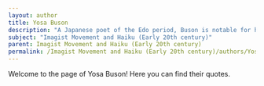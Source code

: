```yaml
---
layout: author
title: Yosa Buson
description: "A Japanese poet of the Edo period, Buson is notable for his Haiku that capture the essence of nature with precision and artistry. His works are revered for their vivid imagery, blending the beauty of the natural world with human experience."
subject: "Imagist Movement and Haiku (Early 20th century)"
parent: Imagist Movement and Haiku (Early 20th century)
permalink: /Imagist Movement and Haiku (Early 20th century)/authors/Yosa-Buson/
---
```


Welcome to the page of Yosa Buson! Here you can find their quotes.
